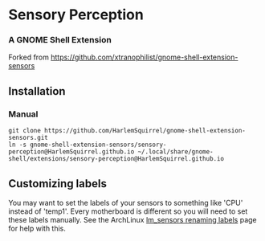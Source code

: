 # Sensory Perception
### A GNOME Shell Extension

Forked from https://github.com/xtranophilist/gnome-shell-extension-sensors

## Installation

### Manual

```
git clone https://github.com/HarlemSquirrel/gnome-shell-extension-sensors.git
ln -s gnome-shell-extension-sensors/sensory-perception@HarlemSquirrel.github.io ~/.local/share/gnome-shell/extensions/sensory-perception@HarlemSquirrel.github.io
```

## Customizing labels

You may want to set the labels of your sensors to something like 'CPU' instead of 'temp1'. Every motherboard is different so you will need to set these labels manually. See the ArchLinux [lm_sensors renaming labels](https://wiki.archlinux.org/index.php/Lm_sensors#Example_2._Renaming_Labels) page for help with this.
